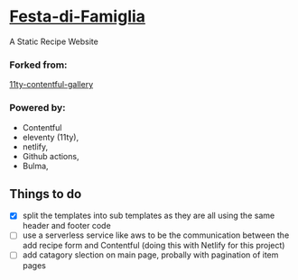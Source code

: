 # [Festa-di-Famiglia](https://geoderp.github.io/Festa-di-Famiglia/)
A Static Recipe Website  

### Forked from: 
[11ty-contentful-gallery](https://github.com/contentful/11ty-contentful-gallery)  

### Powered by:
- Contentful
- eleventy (11ty), 
- netlify, 
- Github actions, 
- Bulma,

## Things to do 
- [x] split the templates into sub templates as they are all using the same header and footer code
- [ ] use a serverless service like aws to be the communication between the add recipe form and Contentful (doing this with Netlify for this project)
- [ ] add catagory slection on main page, probally with pagination of item pages 
